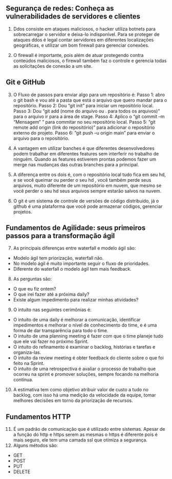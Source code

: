 ## Segurança de redes: Conheça as vulnerabilidades de servidores e clientes

1. Ddos consiste em ataques maliciosos, o hacker utiliza botnets para sobrecarregar o servidor e deixa-lo indisponível. Para se proteger de ataques ddos é legal contar servidores em diferentes localizações geográficas, e utilizar um bom firewall para gerenciar conexões.

2. O firewall é importante, pois além de atuar protegendo contra conteúdos maliciosos, o firewall também faz o controle e gerencia todas as solicitações de conexão a um site.

## Git e GitHub
3. O Fluxo de passos para enviar algo para um repositório é: Passo 1: abro o git bash e vou até a pasta que está o arquivo que quero mandar para o repositório. Passo 2: Dou “git init” para iniciar um repositório local. Passo 3: Dou “git add (nome do arquivo ou . para todos os arquivos)” para o arquivo ir para a área de stage. Passo 4: Aplico o “git commit –m “Mensagem” ” para commitar no seu repositório local. Passo 5: ”git remote add origin (link do repositório)” para adicionar o repositório externo do projeto. Passo 6: ”git push –u origin main” para enviar o arquivo para o repositório.

4. A vantagem em utilizar banches é que diferentes desenvolvedores podem trabalhar em diferentes features sem interferir no trabalho de ninguém. Quando as features estiverem prontas podemos fazer um merge nas mudanças das outras branches para a principal. 

5. A diferença entre os dois é, com o repositório local tudo fica em seu hd, e se você queimar ou perder o seu hd , você também perde seus arquivos, muito diferente de um repositório em nuvem, que mesmo se você perder o seu hd seus arquivos sempre estarão salvos na nuvem.

6. O git é um sistema de controle de versões de código distribuído, já o github é uma plataforma que você pode armazenar códigos, gerenciar projetos. 

## Fundamentos de Agilidade: seus primeiros passos para a transformação ágil
7. As principais diferenças entre waterfall  e modelo ágil são:

* Modelo ágil tem priorização, waterfall não.
* No modelo ágil é muito importante seguir o fluxo de prioridades.
* Diferente do waterfall o modelo ágil tem mais feedback.

8. As perguntas são:

* O que eu fiz ontem?
* O que irei fazer até a próxima daily?
* Existe algum impedimento para realizar minhas atividades?

9. O intuito nas seguintes cerimônias é:

* O intuito de uma daily é melhorar a comunicação, identificar impedimentos e melhorar o nível de conhecimento do time, e é uma forma de dar transparência para todo o time. 
* O intuito de uma planning meeting é fazer com que o time planeje tudo que ele vai fazer no próximo Sprint.	
* O intuito do refinamento é examinar o backlog, histórias e tarefas e organiza-las.
* O intuito da review meeting é obter feedback do cliente sobre o que foi feito na Sprint.
* O intuito de uma retrospectiva é avaliar o processo de trabalho que ocorreu na sprint e promover soluções, sempre focando na melhoria contínua.
10. A estimativa tem como objetivo atribuir valor de custo a tudo no backlog, com isso há uma medição da velocidade da equipe, tomar melhores decisões em torno da priorização de recursos.

## Fundamentos HTTP
11. É um padrão de comunicação que é utilizado entre sistemas. Apesar de a função do http e https serem as mesmas o https é diferente pois é mais seguro, ele tem uma camada ssl que otimiza a segurança.
12. Alguns métodos são:
* GET
* POST
* PUT
* DELETE










